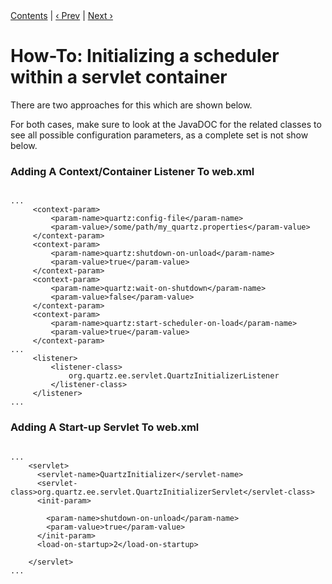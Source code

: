 
<div class="secNavPanel"><a href=".">Contents</a> | <a href="ShutdownScheduler.html">&lsaquo;&nbsp;Prev</a> | <a href="MultipleSchedulers.html">Next&nbsp;&rsaquo;</a></div>






# How-To: Initializing a scheduler within a servlet container

There are two approaches for this which are shown below.

For both cases, make sure to look at the JavaDOC for the related classes to see all possible configuration
parameters, as a complete set is not show below.


### Adding A Context/Container Listener To web.xml

<pre class="prettyprint highlight"><code class="language-xml" data-lang="xml">
...
     &lt;context-param&gt;
         &lt;param-name&gt;quartz:config-file&lt;/param-name&gt;
         &lt;param-value&gt;/some/path/my_quartz.properties&lt;/param-value&gt;
     &lt;/context-param&gt;
     &lt;context-param&gt;
         &lt;param-name&gt;quartz:shutdown-on-unload&lt;/param-name&gt;
         &lt;param-value&gt;true&lt;/param-value&gt;
     &lt;/context-param&gt;
     &lt;context-param&gt;
         &lt;param-name&gt;quartz:wait-on-shutdown&lt;/param-name&gt;
         &lt;param-value&gt;false&lt;/param-value&gt;
     &lt;/context-param&gt;
     &lt;context-param&gt;
         &lt;param-name&gt;quartz:start-scheduler-on-load&lt;/param-name&gt;
         &lt;param-value&gt;true&lt;/param-value&gt;
     &lt;/context-param&gt;
...
     &lt;listener&gt;
         &lt;listener-class&gt;
             org.quartz.ee.servlet.QuartzInitializerListener
         &lt;/listener-class&gt;
     &lt;/listener&gt;
...
</code></pre>


### Adding A Start-up Servlet To web.xml

<pre class="prettyprint highlight"><code class="language-xml" data-lang="xml">
...
	&lt;servlet&gt;
	  &lt;servlet-name&gt;QuartzInitializer&lt;/servlet-name&gt;
	  &lt;servlet-class&gt;org.quartz.ee.servlet.QuartzInitializerServlet&lt;/servlet-class&gt;
	  &lt;init-param&gt;

	    &lt;param-name&gt;shutdown-on-unload&lt;/param-name&gt;
	    &lt;param-value&gt;<span class="code-keyword">true</span>&lt;/param-value&gt;
	  &lt;/init-param&gt;
	  &lt;load-on-startup&gt;2&lt;/load-on-startup&gt;

	&lt;/servlet&gt;
...
</code></pre>
